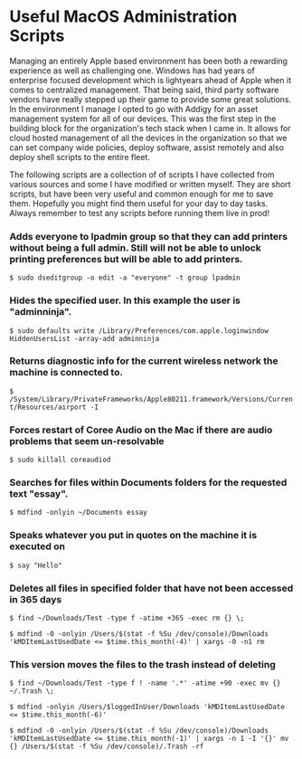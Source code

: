 # Useful MacOS Administration Scripts

Managing an entirely Apple based environment has been both a rewarding experience as well as challenging one. Windows has had years of enterprise focused development which is lightyears ahead of Apple when it comes to centralized management. That being said, third party software vendors have really stepped up their game to provide some great solutions. In the environment I manage I opted to go with Addigy for an asset management system for all of our devices. This was the first step in the building block for the organization's tech stack when I came in. It allows for cloud hosted management of all the devices in the organization so that we can set company wide policies, deploy software, assist remotely and also deploy shell scripts to the entire fleet.

The following scripts are a collection of of scripts I have collected from various sources and some I have modified or written myself. They are short scripts, but have been very useful and common enough for me to save them. Hopefully you might find them useful for your day to day tasks. Always remember to test any scripts before running them live in prod!

### Adds everyone to lpadmin group so that they can add printers without being a full admin. Still will not be able to unlock printing preferences but will be able to add printers.
`$ sudo dseditgroup -o edit -a "everyone" -t group lpadmin`

### Hides the specified user. In this example the user is "adminninja".
`$ sudo defaults write /Library/Preferences/com.apple.loginwindow HiddenUsersList -array-add adminninja`

### Returns diagnostic info for the current wireless network the machine is connected to.
`$ /System/Library/PrivateFrameworks/Apple80211.framework/Versions/Current/Resources/airport -I`

### Forces restart of Coree Audio on the Mac if there are audio problems that seem un-resolvable
`$ sudo killall coreaudiod`

### Searches for files within Documents folders for the requested text "essay".
`$ mdfind -onlyin ~/Documents essay`

### Speaks whatever you put in quotes on the machine it is executed on
`$ say "Hello"`

### Deletes all files in specified folder that have not been accessed in 365 days
`$ find ~/Downloads/Test -type f -atime +365 -exec rm {} \;`

`$ mdfind -0 -onlyin /Users/$(stat -f %Su /dev/console)/Downloads 'kMDItemLastUsedDate <= $time.this_month(-4)' | xargs -0 -n1 rm `

### This version moves the files to the trash instead of deleting
`$ find ~/Downloads/Test -type f ! -name '.*' -atime +90 -exec mv {} ~/.Trash \; `

`$ mdfind -onlyin /Users/$loggedInUser/Downloads 'kMDItemLastUsedDate <= $time.this_month(-6)' `

`$ mdfind -0 -onlyin /Users/$(stat -f %Su /dev/console)/Downloads 'kMDItemLastUsedDate <= $time.this_month(-1)' | xargs -n 1 -I '{}' mv {} /Users/$(stat -f %Su /dev/console)/.Trash -rf`
